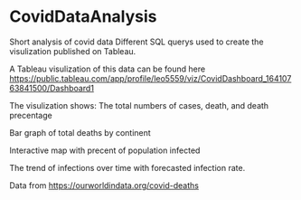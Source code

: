 # CovidDataAnalysis
Short analysis of covid data
Different SQL querys used to create the visulization published on Tableau. 

A Tableau visulization of this data can be found here
https://public.tableau.com/app/profile/leo5559/viz/CovidDashboard_16410763841500/Dashboard1

The visulization shows: 
  The total numbers of cases, death, and death precentage
  
  Bar graph of total deaths by continent
  
  Interactive map with precent of population infected
  
  The trend of infections over time with forecasted infection rate.
  
  
  
Data from 
https://ourworldindata.org/covid-deaths

